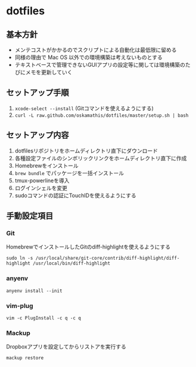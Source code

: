 # dotfiles

## 基本方針
- メンテコストがかかるのでスクリプトによる自動化は最低限に留める
- 同様の理由で Mac OS 以外での環境構築は考えないものとする
- テキストベースで管理できないGUIアプリの設定等に関しては環境構築のたびにメモを更新していく


## セットアップ手順
1. `xcode-select --install` (Gitコマンドを使えるようにする)
2. `curl -L raw.github.com/oskamathis/dotfiles/master/setup.sh | bash`


## セットアップ内容
1. dotfilesリポジトリをホームディレクトリ直下にダウンロード
2. 各種設定ファイルのシンボリックリンクをホームディレクトリ直下に作成
3. Homebrewをインストール
4. `brew bundle` でパッケージを一括インストール
5. tmux-powerlineを導入
6. ログインシェルを変更
7. sudoコマンドの認証にTouchIDを使えるようにする


## 手動設定項目
### Git
HomebrewでインストールしたGitのdiff-highlightを使えるようにする

`sudo ln -s /usr/local/share/git-core/contrib/diff-highlight/diff-highlight /usr/local/bin/diff-highlight`

### anyenv
`anyenv install --init`

### vim-plug
`vim -c PlugInstall -c q -c q`

### Mackup
Dropboxアプリを設定してからリストアを実行する

`mackup restore`
